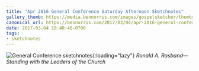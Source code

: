```yaml
---
title: "Apr 2016 General Conference Saturday Afternoon Sketchnotes"
gallery_thumb: https://media.bennorris.com/images/gospelsketcher/thumbs/apr-16-2-rasband.jpg
canonical_url: https://bennorris.com/2017/03/04/apr-2016-general-conference-saturday-afternoon-sketchnotes
date: 2017-03-04 18:40:48-0700
tags:
- sketchnotes
---
```


![General Conference sketchnotes](https://media.bennorris.com/images/gospelsketcher/general-conference/apr-2016/apr-16-2-rasband.jpg){:loading="lazy"}
_Ronald A. Rasband—Standing with the Leaders of the Church_
